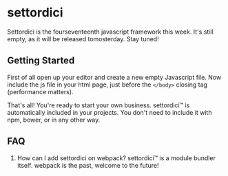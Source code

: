 # settordici
Settordici is the fourseventeenth javascript framework this week. It's still empty, as it will be released tomosterday. Stay tuned!

## Getting Started

First of all open up your editor and create a new empty Javascript file. Now include the js file in your html page, just before the `</body>` closing tag (performance matters).

That's all! You're ready to start your own business. settordici™ is automatically included in your projects. You don't need to include it with npm, bower, or in any other way.

## FAQ

1) How can I add settordici on webpack?
settordici™ is a module bundler itself. webpack is the past, welcome to the future!
